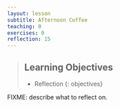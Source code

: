 ```yaml
---
layout: lesson
subtitle: Afternoon Coffee
teaching: 0
exercises: 0
reflection: 15
---
```

> ## Learning Objectives
>
> * Reflection
{: objectives}

FIXME: describe what to reflect on.
